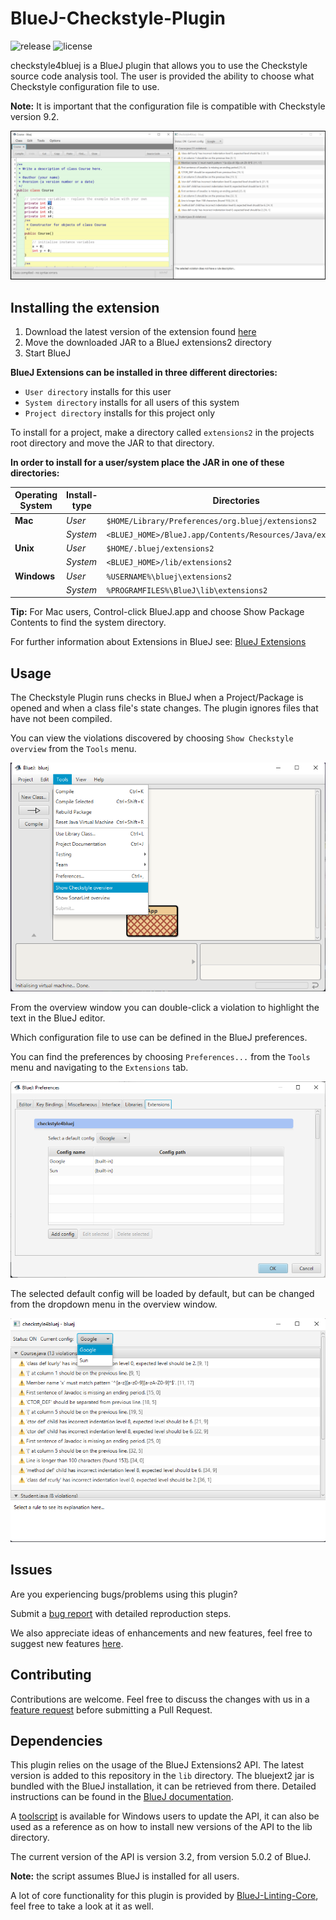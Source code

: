 # BlueJ-Checkstyle-Plugin
![release](https://img.shields.io/github/v/release/NTNU-IE-IIR/BlueJ-Checkstyle-Plugin)
![license](https://img.shields.io/github/license/NTNU-IE-IIR/BlueJ-Checkstyle-Plugin)

checkstyle4bluej is a BlueJ plugin that allows you to use the Checkstyle source code analysis tool.
The user is provided the ability to choose what Checkstyle configuration file to use. 

**Note:** It is important that the configuration file is compatible with Checkstyle version 9.2.

![overview-example](assets/overview-example.png)

## Installing the extension

1. Download the latest version of the extension found [here][1]
2. Move the downloaded JAR to a BlueJ extensions2 directory
3. Start BlueJ

  **BlueJ Extensions can be installed in three different directories:**
  - `User directory` installs for this user
  - `System directory` installs for all users of this system
  - `Project directory` installs for this project only
  
To install for a project, make a directory called `extensions2` in the projects root directory and move the JAR to that directory.


**In order to install for a user/system place the JAR in one of these directories:**

| Operating System | Install-type | Directories                                                  |
|------------------|--------------|--------------------------------------------------------------|
| **Mac**          | *User*       | `$HOME/Library/Preferences/org.bluej/extensions2`            |
|                  | *System*     | `<BLUEJ_HOME>/BlueJ.app/Contents/Resources/Java/extensions2` |
| **Unix**         | *User*       | `$HOME/.bluej/extensions2`                                   | 
|                  | *System*     | `<BLUEJ_HOME>/lib/extensions2`                               |
| **Windows**      | *User*       | `%USERNAME%\bluej\extensions2`                               | 
|                  | *System*     | `%PROGRAMFILES%\BlueJ\lib\extensions2`                       |

**Tip:** For Mac users, Control-click BlueJ.app and choose Show Package Contents to find the system directory.

For further information about Extensions in BlueJ see: [BlueJ Extensions][2]

## Usage

The Checkstyle Plugin runs checks in BlueJ when a Project/Package is opened and when a class file's state changes.
The plugin ignores files that have not been compiled.

You can view the violations discovered by choosing `Show Checkstyle overview` from the `Tools` menu. 

![show-example](assets/show-example.png)

From the overview window you can double-click a violation to highlight the text in the BlueJ editor.


Which configuration file to use can be defined in the BlueJ preferences.


You can find the preferences by choosing `Preferences...` from the `Tools` menu and navigating to the `Extensions` tab.

![preferences-example](assets/preferences-example.png)

The selected default config will be loaded by default, but can be changed from the dropdown menu in the overview window.

![current-config-example](assets/current-config-example.png)

## Issues

Are you experiencing bugs/problems using this plugin? 

Submit a [bug report][3] with detailed reproduction steps.

We also appreciate ideas of enhancements and new features, feel free to suggest new features [here][4].

## Contributing

Contributions are welcome. Feel free to discuss the changes with us in a [feature request][4] before submitting a Pull Request.

## Dependencies

This plugin relies on the usage of the BlueJ Extensions2 API. The latest version is added to this repository in the `lib` directory.
The bluejext2 jar is bundled with the BlueJ installation, it can be retrieved from there. Detailed instructions can be found in the [BlueJ documentation][5].

A [toolscript](tools/updateBlueJdeps.ps1) is available for Windows users to update the API, it can also be used as a reference as on how to install new versions of the API to the lib directory.

The current version of the API is version 3.2, from version 5.0.2 of BlueJ.

**Note:** the script assumes BlueJ is installed for all users.


A lot of core functionality for this plugin is provided by [BlueJ-Linting-Core][6], feel free to take a look at it as well.


[1]: https://github.com/NTNU-IE-IIR/BlueJ-Checkstyle-Plugin/releases/latest
[2]: https://www.bluej.org/extensions/extensions2.html
[3]: https://github.com/NTNU-IE-IIR/BlueJ-Checkstyle-Plugin/issues/new?assignees=&labels=&template=bug_report.md&title=
[4]: https://github.com/NTNU-IE-IIR/BlueJ-Checkstyle-Plugin/issues/new?assignees=&labels=&template=feature_request.md&title=
[5]: https://www.bluej.org/extensions/writingextensions2.html
[6]: https://github.com/NTNU-IE-IIR/BlueJ-Linting-Core/